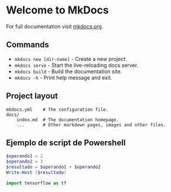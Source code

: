 # Welcome to MkDocs

For full documentation visit [mkdocs.org](https://www.mkdocs.org).

## Commands

* `mkdocs new [dir-name]` - Create a new project.
* `mkdocs serve` - Start the live-reloading docs server.
* `mkdocs build` - Build the documentation site.
* `mkdocs -h` - Print help message and exit.

## Project layout

    mkdocs.yml    # The configuration file.
    docs/
        index.md  # The documentation homepage.
        ...       # Other markdown pages, images and other files.

## Ejemplo de script de Powershell
``` ps1 title="Cacharra" linenums="1"
$operando1 = 2
$operando2 = 3
$resultado = $operando1 + $operando2
Write-Host ($resultado)
```

``` py linenums="1"
import tensorflow as tf
```